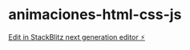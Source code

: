 # animaciones-html-css-js

[Edit in StackBlitz next generation editor ⚡️](https://stackblitz.com/~/github.com/MarioCamayo/animaciones-html-css-js)